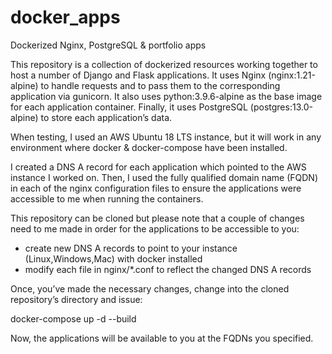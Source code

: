 # docker_apps
Dockerized Nginx, PostgreSQL &amp; portfolio apps

This repository is a collection of dockerized resources working together to host a number of Django and Flask applications. 
It uses Nginx (nginx:1.21-alpine) to handle requests and to pass them to the corresponding application via gunicorn. 
It also uses python:3.9.6-alpine as the base image for each application container. Finally, it uses PostgreSQL (postgres:13.0-alpine) 
to store each application’s data. 

When testing, I used an AWS Ubuntu 18 LTS instance, but it will work in any environment where docker & docker-compose 
have been installed. 

I created a DNS A record for each application which pointed to the AWS instance I worked on. Then, I used the fully qualified
domain name (FQDN) in each of the nginx configuration files to ensure the applications were accessible to me when running the containers. 

This repository can be cloned but please note that a couple of changes need to me made in order for the applications to be accessible
to you: 

- create new DNS A records to point to your instance (Linux,Windows,Mac) with docker installed 
- modify each file in nginx/*.conf to reflect the changed DNS A records 

Once, you’ve made the necessary changes, change into the cloned repository’s directory and issue: 

docker-compose up -d --build  

Now, the applications will be available to you at the FQDNs you specified. 
